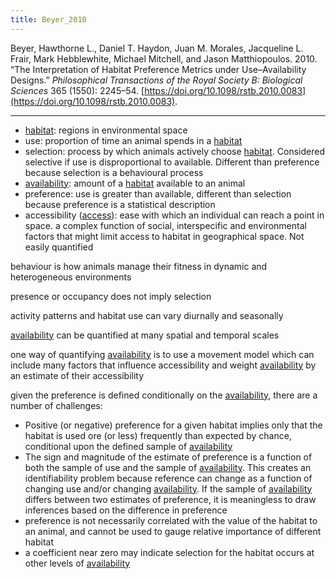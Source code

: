 ```yaml
---
title: Beyer_2010
---
```


Beyer, Hawthorne L., Daniel T. Haydon, Juan M. Morales, Jacqueline L. Frair, Mark Hebblewhite, Michael Mitchell, and Jason Matthiopoulos. 2010. “The Interpretation of Habitat Preference Metrics under Use–Availability Designs.” _Philosophical Transactions of the Royal Society B: Biological Sciences_ 365 (1550): 2245–54. [https://doi.org/10.1098/rstb.2010.0083](https://doi.org/10.1098/rstb.2010.0083).

---

- [habitat](../topics/habitat.md): regions in environmental space
- use: proportion of time an animal spends in a [habitat](../topics/habitat.md)
- selection: process by which animals actively choose [habitat](../topics/habitat.md). Considered selective if use is disproportional to available. Different than preference because selection is a behavioural process
- [availability](../topics/availability.md): amount of a [habitat](../topics/habitat.md) available to an animal
- preference: use is greater than available, different than selection because preference is a statistical description 
- accessibility ([access](../topics/access.md)): ease with which an individual can reach a point in space. a complex function of social, interspecific and environmental factors that might limit access to habitat in geographical space. Not easily quantified


behaviour is how animals manage their fitness in dynamic and heterogeneous environments

presence or occupancy does not imply selection

activity patterns and habitat use can vary diurnally and seasonally 

[availability](../topics/availability.md) can be quantified at many spatial and temporal scales

one way of quantifying [availability](../topics/availability.md) is to use a movement model which can include many factors that influence accessibility and weight [availability](../topics/availability.md) by an estimate of their accessibility

given the preference is defined conditionally on the [availability](../topics/availability.md), there are a number of challenges:

- Positive (or negative) preference for a given habitat  implies only that the habitat is used ore (or less) frequently than expected by chance, conditional upon the  defined sample of [availability](../topics/availability.md)
- The sign and magnitude of the estimate of  preference is a function of both the sample of use  and the sample of [availability](../topics/availability.md). This creates an identifiability problem because reference can change as a  function of changing use and/or changing [availability](../topics/availability.md).  If the sample of [availability](../topics/availability.md) differs between two  estimates of preference, it is meaningless to draw inferences based on the difference in preference
- preference is not necessarily correlated with the value of the habitat to an animal, and cannot be used to gauge relative importance of different habitat
- a coefficient near zero may indicate selection for the habitat occurs at other levels of [availability](../topics/availability.md)